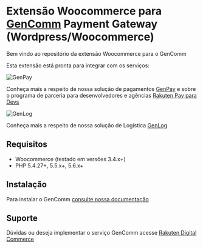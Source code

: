 # Extensão Woocommerce para [GenComm](https://digitalcommerce.rakuten.com.br/solucoes/rakuten-connector/) Payment Gateway (Wordpress/Woocommerce) 

Bem vindo ao repositório da extensão Woocommerce para o GenComm

Esta extensão está pronta para integrar com os serviços:

![GenPay](https://raw.githubusercontent.com/GenCommBrasil/magento1-rakuten-pay/master/images/logo-rakuten-pay.png)
   
   Conheça mais a respeito de nossa solução de pagamentos [GenPay](https://digitalcommerce.rakuten.com.br/produtos/pagamentos-rakuten-pay/) e sobre o programa de parceria para desenvolvedores e agências [Rakuten Pay para Devs](https://digitalcommerce.rakuten.com.br/rakuten-pay-dev/)

![GenLog](https://raw.githubusercontent.com/GenCommBrasil/magento1-rakuten-pay/master/images/logo-rakuten-log.png)
   
   Conheça mais a respeito de nossa solução de Logística [GenLog](https://digitalcommerce.rakuten.com.br/rakuten-log/)


## Requisitos

  * Woocommerce (testado em versões 3.4.x+)
  * PHP 5.4.27+, 5.5.x+, 5.6.x+

## Instalação

  Para instalar o GenComm [consulte nossa documentação](https://developers.rakuten.com.br/production/developer/plugins_and_extensions/woocommerce)


## Suporte


Dúvidas ou deseja implementar  o serviço GenComm acesse [Rakuten Digital Commerce](https://digitalcommerce.rakuten.com.br)
